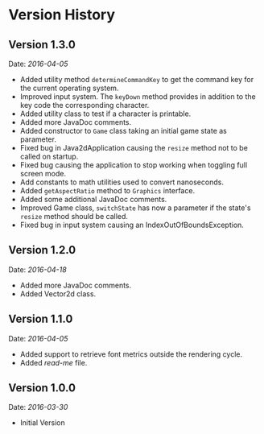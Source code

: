 # Version History

## Version 1.3.0
Date: *2016-04-05*

- Added utility method `determineCommandKey` to get the command key for the current operating system.
- Improved input system. The `keyDown` method provides in addition to the key code the corresponding character.
- Added utility class to test if a character is printable.
- Added more JavaDoc comments.
- Added constructor to `Game` class taking an initial game state as parameter.
- Fixed bug in Java2dApplication causing the `resize` method not to be called on startup.
- Fixed bug causing the application to stop working when toggling full screen mode.
- Add constants to math utilities used to convert nanoseconds.
- Added `getAspectRatio` method to `Graphics` interface.
- Added some additional JavaDoc comments.
- Improved Game class, `switchState` has now a parameter if the state's  `resize` method should be called.
- Fixed bug in input system causing an IndexOutOfBoundsException.

## Version 1.2.0
Date: *2016-04-18*

- Added more JavaDoc comments.
- Added Vector2d class.

## Version 1.1.0
Date: *2016-04-05*

- Added support to retrieve font metrics outside the rendering cycle.
- Added *read-me* file.

## Version 1.0.0
Date: *2016-03-30*

- Initial Version